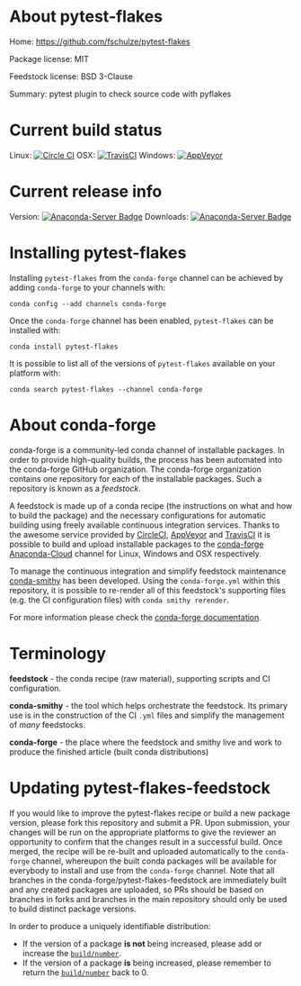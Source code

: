 About pytest-flakes
===================

Home: https://github.com/fschulze/pytest-flakes

Package license: MIT

Feedstock license: BSD 3-Clause

Summary: pytest plugin to check source code with pyflakes



Current build status
====================

Linux: [![Circle CI](https://circleci.com/gh/conda-forge/pytest-flakes-feedstock.svg?style=shield)](https://circleci.com/gh/conda-forge/pytest-flakes-feedstock)
OSX: [![TravisCI](https://travis-ci.org/conda-forge/pytest-flakes-feedstock.svg?branch=master)](https://travis-ci.org/conda-forge/pytest-flakes-feedstock)
Windows: [![AppVeyor](https://ci.appveyor.com/api/projects/status/github/conda-forge/pytest-flakes-feedstock?svg=True)](https://ci.appveyor.com/project/conda-forge/pytest-flakes-feedstock/branch/master)

Current release info
====================
Version: [![Anaconda-Server Badge](https://anaconda.org/conda-forge/pytest-flakes/badges/version.svg)](https://anaconda.org/conda-forge/pytest-flakes)
Downloads: [![Anaconda-Server Badge](https://anaconda.org/conda-forge/pytest-flakes/badges/downloads.svg)](https://anaconda.org/conda-forge/pytest-flakes)

Installing pytest-flakes
========================

Installing `pytest-flakes` from the `conda-forge` channel can be achieved by adding `conda-forge` to your channels with:

```
conda config --add channels conda-forge
```

Once the `conda-forge` channel has been enabled, `pytest-flakes` can be installed with:

```
conda install pytest-flakes
```

It is possible to list all of the versions of `pytest-flakes` available on your platform with:

```
conda search pytest-flakes --channel conda-forge
```


About conda-forge
=================

conda-forge is a community-led conda channel of installable packages.
In order to provide high-quality builds, the process has been automated into the
conda-forge GitHub organization. The conda-forge organization contains one repository
for each of the installable packages. Such a repository is known as a *feedstock*.

A feedstock is made up of a conda recipe (the instructions on what and how to build
the package) and the necessary configurations for automatic building using freely
available continuous integration services. Thanks to the awesome service provided by
[CircleCI](https://circleci.com/), [AppVeyor](http://www.appveyor.com/)
and [TravisCI](https://travis-ci.org/) it is possible to build and upload installable
packages to the [conda-forge](https://anaconda.org/conda-forge)
[Anaconda-Cloud](http://docs.anaconda.org/) channel for Linux, Windows and OSX respectively.

To manage the continuous integration and simplify feedstock maintenance
[conda-smithy](http://github.com/conda-forge/conda-smithy) has been developed.
Using the ``conda-forge.yml`` within this repository, it is possible to re-render all of
this feedstock's supporting files (e.g. the CI configuration files) with ``conda smithy rerender``.

For more information please check the [conda-forge documentation](https://conda-forge.org/docs/).

Terminology
===========

**feedstock** - the conda recipe (raw material), supporting scripts and CI configuration.

**conda-smithy** - the tool which helps orchestrate the feedstock.
                   Its primary use is in the construction of the CI ``.yml`` files
                   and simplify the management of *many* feedstocks.

**conda-forge** - the place where the feedstock and smithy live and work to
                  produce the finished article (built conda distributions)


Updating pytest-flakes-feedstock
================================

If you would like to improve the pytest-flakes recipe or build a new
package version, please fork this repository and submit a PR. Upon submission,
your changes will be run on the appropriate platforms to give the reviewer an
opportunity to confirm that the changes result in a successful build. Once
merged, the recipe will be re-built and uploaded automatically to the
`conda-forge` channel, whereupon the built conda packages will be available for
everybody to install and use from the `conda-forge` channel.
Note that all branches in the conda-forge/pytest-flakes-feedstock are
immediately built and any created packages are uploaded, so PRs should be based
on branches in forks and branches in the main repository should only be used to
build distinct package versions.

In order to produce a uniquely identifiable distribution:
 * If the version of a package **is not** being increased, please add or increase
   the [``build/number``](http://conda.pydata.org/docs/building/meta-yaml.html#build-number-and-string).
 * If the version of a package **is** being increased, please remember to return
   the [``build/number``](http://conda.pydata.org/docs/building/meta-yaml.html#build-number-and-string)
   back to 0.